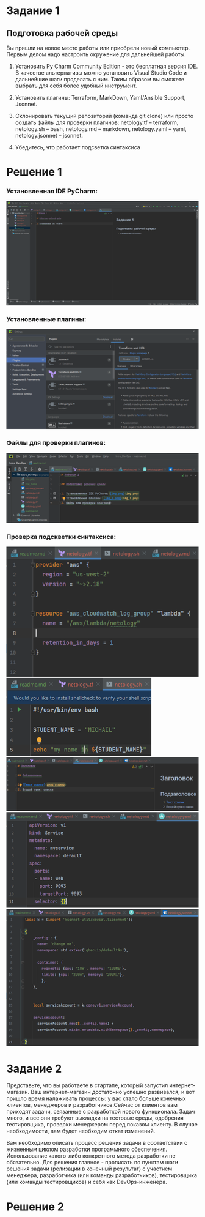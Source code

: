 # Задание 1

## Подготовка рабочей среды
Вы пришли на новое место работы или приобрели новый компьютер. Первым делом надо настроить окружение для дальнейшей работы.

1) Установить Py Charm Community Edition - это бесплатная версия IDE.
    В качестве альтернативы можно установить Visual Studio Code и дальнейшие шаги проделать с ним. Таким образом вы сможете выбрать для себя более удобный инструмент.

2) Установить плагины:
        Terraform,
        MarkDown,
        Yaml/Ansible Support,
        Jsonnet.
3) Склонировать текущий репозиторий (команда git clone) или просто создать файлы для проверки плагинов:
    netology.tf – terraform,
    netology.sh – bash,
    netology.md – markdown,
    netology.yaml – yaml,
    netology.jsonnet – jsonnet.

4) Убедитесь, что работает подсветка синтаксиса

# Решение 1

### Установленная IDE PyCharm:
![img.png](img.png)  
### Установленные плагины:
![img_1.png](img_1.png)
### Файлы для проверки плагинов:
![img_2.png](img_2.png)
### Проверка подскветки синтаксиса:
![img_3.png](img_3.png)
![img_4.png](img_4.png)
![img_5.png](img_5.png)
![img_6.png](img_6.png)
![img_7.png](img_7.png)

# Задание 2

Представьте, что вы работаете в стартапе, который запустил интернет-магазин. Ваш интернет-магазин достаточно успешно развивался, и вот пришло время налаживать процессы: у вас стало больше конечных клиентов, менеджеров и разработчиков.Сейчас от клиентов вам приходят задачи, связанные с разработкой нового функционала. Задач много, и все они требуют выкладки на тестовые среды, одобрения тестировщика, проверки менеджером перед показом клиенту. В случае необходимости, вам будет необходим откат изменений.

Вам необходимо описать процесс решения задачи в соответствии с жизненным циклом разработки программного обеспечения. Использование какого-либо конкретного метода разработки не обязательно. Для решения главное - прописать по пунктам шаги решения задачи (релизации в конечный результат) с участием менеджера, разработчика (или команды разработчиков), тестировщика (или команды тестировщиков) и себя как DevOps-инженера.

# Решение 2

